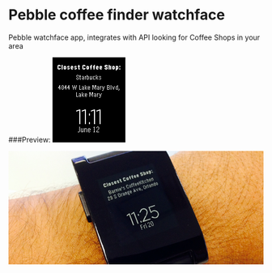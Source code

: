 Pebble coffee finder watchface
====================

Pebble watchface app, integrates with API looking for Coffee Shops in your area


###Preview:
![App screenshot](https://raw.githubusercontent.com/sergiocruz/pebble-coffee-finder/master/pics/pebble-screenshot_2014-06-12_23-11-26.png)

![App screenshot](https://raw.githubusercontent.com/sergiocruz/pebble-coffee-finder/master/pics/banner.png)